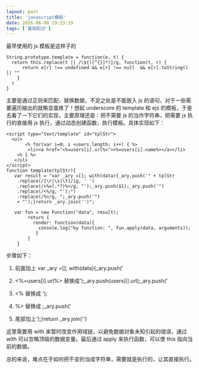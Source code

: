 ```yaml
---
layout: post
title: 'javascript模板'
date: 2016-06-08 19:23:19
tags: ['基础知识']
---
```


最早使用的 js 模板是这样子的

```
String.prototype.template = function(e, t) {
  return this.replace(t || /\${([^{}]*)}/g, function(t, r) {
      return e[r] !== undefined && e[r] !== null  && e[r].toString() || ""
    }
  )
}
```

主要是通过正则来匹配，替换数据，不足之处是不能嵌入 js 的语句，对于一些需要遍历输出的就略显蛋疼了！想起 underscore 的 template 和 ejs 的模板，于是去看了一下它们的实现，主要原理还是：把不需要 js 的当作字符串，把需要 js 执行的直接用 js 执行，通过动态创建函数，执行模板。具体实现如下：

```
<script type="text/template" id="tplStr">
  <ul>
       <% for(var i=0; i <users.length; i++) { %>
	    <li><a href="<%=users[i].url%>"><%=users[i].name%></a></li>
	<% } %>
   </ul>
</script>
function template(tplStr){
   var result = "var _ary =[]; with(data){_ary.push('" + tplStr
	.replace(/[\r|\s|\t]/ig, ' ')
	.replace(/<%=(.*?)%>/g, "');_ary.push($1);_ary.push('")
	.replace(/<%/g, "');")
	.replace(/%>/g, ";_ary.push('")
	+ "');}return _ary.join('')";

   var fun = new Function("data", result);
        return {
		  render: function(data){
			console.log("by function: ", fun.apply(data, arguments));
		   }
		}
	}
```

步骤如下：

1. 前面加上 var \_ary =[]; with(data){\_ary.push('

2. <%=users[i].url%> 替换成');\_ary.push(users[i].url);\_ary.push('

3. <% 替换成 ');

4. %> 替换成 ;\_ary.push('

5. 尾部加上');}return \_ary.join('')

这里需要用 with 来暂时改变作用域链，以避免数据对象未知引起的错误，通过 with 可以忽略顶级的数据变量。最后通过 apply 来执行函数，可以使 this 指向当前的数据。

总的来说，难点在于如何把不变的当成字符串，需要就是执行的，让其直接执行。

